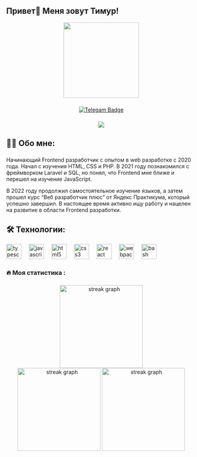 
###
## Привет👋 Меня зовут Тимур!
<div id="header" align="center">
  <img src="https://i.giphy.com/media/v1.Y2lkPTc5MGI3NjExd3ptY3E0NXR2Ym8zdW16MW5oN3hzMTE3dTN0MXJtMnpjNjduZXgxbCZlcD12MV9pbnRlcm5hbF9naWZfYnlfaWQmY3Q9Zw/VbnUQpnihPSIgIXuZv/giphy.gif" width='200px'/>
</div>

 ###

<div align="center">
  <a href="https://t.me/monotek" alt="Telegam"><img src="https://img.shields.io/badge/ Telegram-blue?style=for-the-badge&logo=telegram&logoColor=white" alt="Telegam Badge"/></a>
</div>

###

<div align="center">
  <img src="https://visitor-badge.laobi.icu/badge?page_id=Monotekkk"  />
</div>

###

## 👩‍💻 Обо мне:

###

<p align="left">
 Начинающий Frontend разработчик с опытом в web разработке с 2020 года. Начал с изучения HTML, CSS и PHP. В 2021 году познакомился с фреймворком Laravel и SQL, но понял, что Frontend мне ближе и перешел на изучение JavaScript.

В 2022 году продолжил самостоятельное изучение языков, а затем прошел курс “Веб разработчик плюс” от Яндекс Практикума, который успешно завершил. В настоящее время активно ищу работу и нацелен на развитие в области Frontend разработки.
</p>

## 🛠 Технологии:

<div align="left">
  <img src="https://cdn.jsdelivr.net/gh/devicons/devicon@latest/icons/typescript/typescript-original.svg" height="40" alt="typescript logo"/>
  <img width="12" />
  <img src="https://cdn.jsdelivr.net/gh/devicons/devicon/icons/javascript/javascript-original.svg" height="40" alt="javascript logo"  />
  <img width="12" />
  <img src="https://cdn.jsdelivr.net/gh/devicons/devicon/icons/html5/html5-original.svg" height="40" alt="html5 logo"  />
  <img width="12" />
  <img src="https://cdn.jsdelivr.net/gh/devicons/devicon/icons/css3/css3-original.svg" height="40" alt="css3 logo"  />
  <img width="12" />
  <img src="https://cdn.jsdelivr.net/gh/devicons/devicon/icons/react/react-original.svg" height="40" alt="react logo"  />
  <img width="12" />
  <img src="https://cdn.simpleicons.org/webpack/8DD6F9" height="40" alt="webpack logo"  />
  <img width="12" />
  <img src="https://cdn.simpleicons.org/gnubash/4EAA25" height="40" alt="bash logo"  />
</div>

###

<h3 align="left">🔥   Моя статистика :</h3>

###

<div align="center">
  <img src="http://github-profile-summary-cards.vercel.app/api/cards/profile-details?username=Monotekkk&theme=dark" height="220" alt="streak graph"  />
</div>
<div align="center" gap="22px">
  <img src="http://github-profile-summary-cards.vercel.app/api/cards/repos-per-language?username=Monotekkk&theme=dark" height="220" alt="streak graph"  />
  <img src="http://github-profile-summary-cards.vercel.app/api/cards/stats?username=Monotekkk&theme=dark" height="220" alt="streak graph"  />
</div>
<!--
**Monotekkk/Monotekkk** is a ✨ _special_ ✨ repository because its `README.md` (this file) appears on your GitHub profile.

Here are some ideas to get you started:

- 🔭 I’m currently working on ...
- 🌱 I’m currently learning ...
- 👯 I’m looking to collaborate on ...
- 🤔 I’m looking for help with ...
- 💬 Ask me about ...
- 📫 How to reach me: ...
- 😄 Pronouns: ...
- ⚡ Fun fact: ...
-->
